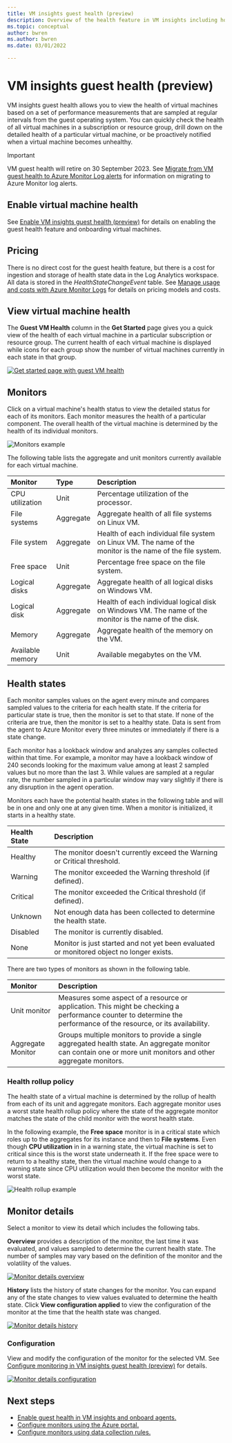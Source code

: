 ```yaml
---
title: VM insights guest health (preview)
description: Overview of the health feature in VM insights including how you can view the health of your virtual machines and receive alerts when a virtual machine becomes unhealthy.
ms.topic: conceptual
author: bwren
ms.author: bwren
ms.date: 03/01/2022

---
```


# VM insights guest health (preview)
VM insights guest health allows you to view the health of virtual machines based on a set of performance measurements that are sampled at regular intervals from the guest operating system. You can quickly check the health of all virtual machines in a subscription or resource group, drill down on the detailed health of a particular virtual machine, or be proactively notified when a virtual machine becomes unhealthy. 

> [!IMPORTANT]
> VM guest health will retire on 30 September 2023. See [Migrate from VM guest health to Azure Monitor Log alerts](vminsights-health-migrate.md) for information on migrating to Azure Monitor log alerts.

## Enable virtual machine health
See [Enable VM insights guest health (preview)](vminsights-health-enable.md) for details on enabling the guest health feature and onboarding virtual machines.

## Pricing
There is no direct cost for the guest health feature, but there is a cost for ingestion and storage of health state data in the Log Analytics workspace. All data is stored in the *HealthStateChangeEvent* table. See [Manage usage and costs with Azure Monitor Logs](../logs/manage-cost-storage.md) for details on pricing models and costs.

## View virtual machine health
The **Guest VM Health** column in the **Get Started** page gives you a quick view of the health of each virtual machine in a particular subscription or resource group. The current health of each virtual machine is displayed while icons for each group show the number of virtual machines currently in each state in that group.

[![Get started page with guest VM health](media/vminsights-health-overview/get-started-page.png)](media/vminsights-health-overview/get-started-page.png#lightbox)


## Monitors
Click on a virtual machine's health status to view the detailed status for each of its monitors. Each monitor measures the health of a particular component. The overall health of the virtual machine is determined by the health of its individual monitors. 

![Monitors example](media/vminsights-health-overview/monitors.png)

The following table lists the aggregate and unit monitors currently available for each virtual machine. 

| Monitor | Type | Description |
|:---|:---|:---|
| CPU utilization | Unit | Percentage utilization of the processor. |
| File systems | Aggregate | Aggregate health of all file systems on Linux VM. |
| File system  | Aggregate | Health of each individual file system on Linux VM. The name of the monitor is the name of the file system. |
| Free space | Unit | Percentage free space on the file system. |
| Logical disks | Aggregate | Aggregate health of all logical disks on Windows VM. |
| Logical disk  | Aggregate | Health of each individual logical disk on Windows VM. The name of the monitor is the name of the disk. |
| Memory | Aggregate | Aggregate health of the memory on the VM. |
| Available memory | Unit | Available megabytes on the VM. |

## Health states
Each monitor samples values on the agent every minute and compares sampled values to the criteria for each health state. If the criteria for particular state is true, then the monitor is set to that state. If none of the criteria are true, then the monitor is set to a healthy state. Data is sent from the agent to Azure Monitor every three minutes or immediately if there is a state change.

Each monitor has a lookback window and analyzes any samples collected within that time. For example, a monitor may have a lookback window of 240 seconds looking for the maximum value among at least 2 sampled values but no more than the last 3. While values are sampled at a regular rate, the number sampled in a particular window may vary slightly if there is any disruption in the agent operation.

Monitors each have the potential health states in the following table and will be in one and only one at any given time. When a monitor is initialized, it starts in a healthy state.

| Health State | Description |
|:---|:---|
| Healthy  | The monitor doesn't currently exceed the Warning or Critical threshold. |
| Warning  | The monitor exceeded the Warning threshold (if defined). |
| Critical | The monitor exceeded the Critical threshold (if defined). |
| Unknown  | Not enough data has been collected to determine the health state. |
| Disabled | The monitor is currently disabled. |
| None     | Monitor is just started and not yet been evaluated or monitored object no longer exists. |



There are two types of monitors as shown in the following table.

| Monitor | Description |
|:---|:---|
| Unit monitor | Measures some aspect of a resource or application. This might be checking a performance counter to determine the performance of the resource, or its availability. |
| Aggregate Monitor | Groups multiple monitors to provide a single aggregated health state. An aggregate monitor can contain one or more unit monitors and other aggregate monitors. |


  
### Health rollup policy
The health state of a virtual machine is determined by the rollup of health from each of its unit and aggregate monitors. Each aggregate monitor uses a worst state health rollup policy where the state of the aggregate monitor matches the state of the child monitor with the worst health state.  

In the following example, the **Free space** monitor is in a critical state which roles up to the aggregates for its instance and then to **File systems**. Even though **CPU utilization** in in a warning state, the virtual machine is set to critical since this is the worst state underneath it. If the free space were to return to a healthy state, then the virtual machine would change to a warning state since CPU utilization would then become the monitor with the worst state.

![Health rollup example](media/vminsights-health-overview/health-rollup-example.png)


## Monitor details
Select a monitor to view its detail which includes the following tabs.

**Overview** provides a description of the monitor, the last time it was evaluated, and values sampled to determine the current health state. The number of samples may vary based on the definition of the monitor and the volatility of the values.

[![Monitor details overview](media/vminsights-health-overview/monitor-details-overview.png)](media/vminsights-health-overview/monitor-details-overview.png#lightbox)

**History** lists the history of state changes for the monitor. You can expand any of the state changes to view values evaluated to determine the health state. Click **View configuration applied** to view the configuration of the monitor at the time that the health state was changed.



[![Monitor details history](media/vminsights-health-overview/monitor-details-history.png)](media/vminsights-health-overview/monitor-details-history.png#lightbox)

### Configuration
View and modify the configuration of the monitor for the selected VM. See [Configure monitoring in VM insights guest health (preview)](vminsights-health-enable.md) for details.

[![Monitor details configuration](media/vminsights-health-overview/monitor-details-configuration.png)](media/vminsights-health-overview/monitor-details-configuration.png#lightbox)




## Next steps

- [Enable guest health in VM insights and onboard agents.](vminsights-health-enable.md)
- [Configure monitors using the Azure portal.](vminsights-health-configure.md)
- [Configure monitors using data collection rules.](vminsights-health-configure-dcr.md)